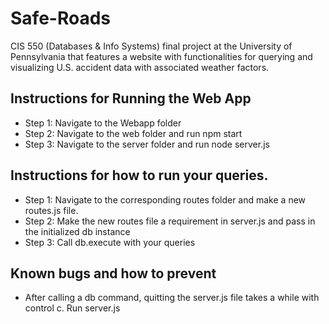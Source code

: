 # Safe-Roads
CIS 550 (Databases &amp; Info Systems) final project at the University of Pennsylvania that features a website with functionalities for querying and visualizing U.S. accident data with associated weather factors.

## Instructions for Running the Web App
* Step 1: Navigate to the Webapp folder 
* Step 2: Navigate to the web folder and run npm start
* Step 3: Navigate to the server folder and run node server.js

## Instructions for how to run your queries. 
* Step 1: Navigate to the corresponding routes folder and make a new routes.js file. 
* Step 2: Make the new routes file a requirement in server.js and pass in the initialized db instance
* Step 3: Call db.execute with your queries


## Known bugs and how to prevent
* After calling a db command, quitting the server.js file takes a while with control c. Run server.js
